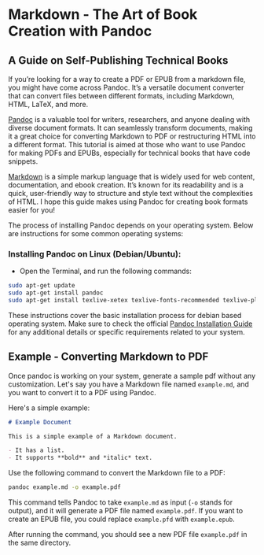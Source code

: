 # Markdown - The Art of Book Creation with Pandoc

## A Guide on Self-Publishing Technical Books

If you’re looking for a way to create a PDF or EPUB from a markdown file, you might have come across Pandoc. It’s a versatile document converter that can convert files between different formats, including Markdown, HTML, LaTeX, and more.

[Pandoc](https://pandoc.org/) is a valuable tool for writers, researchers, and anyone dealing with diverse document formats. It can seamlessly transform documents, making it a great choice for converting Markdown to PDF or restructuring HTML into a different format. This tutorial is aimed at those who want to use Pandoc for making PDFs and EPUBs, especially for technical books that have code snippets.

[Markdown](https://www.thepolyglotdeveloper.com/2018/01/write-blog-articles-markdown-the-polyglot-developer/) is a simple markup language that is widely used for web content, documentation, and ebook creation. It’s known for its readability and is a quick, user-friendly way to structure and style text without the complexities of HTML. I hope this guide makes using Pandoc for creating book formats easier for you!

The process of installing Pandoc depends on your operating system. Below are instructions for some common operating systems:

### Installing Pandoc on Linux (Debian/Ubuntu):

- Open the Terminal, and run the following commands:

```bash
sudo apt-get update
sudo apt-get install pandoc
sudo apt-get install texlive-xetex texlive-fonts-recommended texlive-plain-generic
```

These instructions cover the basic installation process for debian based operating system. Make sure to check the official [Pandoc Installation Guide](https://pandoc.org/installing.html) for any additional details or specific requirements related to your system.

## Example - Converting Markdown to PDF

Once pandoc is working on your system, generate a sample pdf without any customization. Let's say you have a Markdown file named `example.md`, and you want to convert it to a PDF using Pandoc.

Here's a simple example:

```markdown
# Example Document

This is a simple example of a Markdown document.

- It has a list.
- It supports **bold** and *italic* text.
```

Use the following command to convert the Markdown file to a PDF:

```bash
pandoc example.md -o example.pdf
```

This command tells Pandoc to take `example.md` as input (`-o` stands for output), and it will generate a PDF file named `example.pdf`. If you want to create an EPUB file, you could replace `example.pfd` with `example.epub`.

After running the command, you should see a new PDF file `example.pdf` in the same directory.

